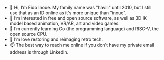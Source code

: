 - 👋 Hi, I’m Eido Inoue. My family name was "havill" until 2010, but I still use that as an ID online as it's more unique than "inoue".
- 👀 I’m interested in free and open source software, as well as 3D IK model based animation, VR/AR, art and video games.
- 🌱 I’m currently learning Go (the programming language) and RISC-V, the open source CPU.
- 💞️ I’m love restoring and reimaging retro tech.
- 📫 The best way to reach me online if you don't have my private email address is through LinkedIn.

<!---
havill/havill is a ✨ special ✨ repository because its `README.md` (this file) appears on your GitHub profile.
You can click the Preview link to take a look at your changes.
--->

